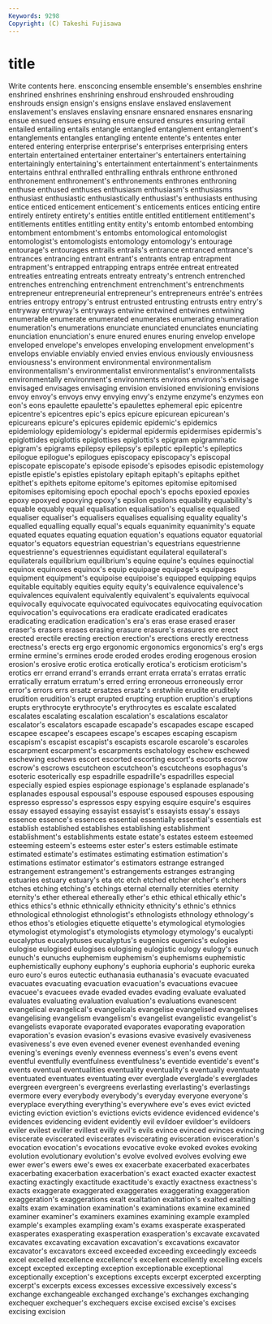 ```yaml
---
Keywords: 9298 
Copyright: (C) Takeshi Fujisawa
---
```


# title

Write contents here.
ensconcing ensemble ensemble's ensembles enshrine enshrined enshrines
enshrining enshroud enshrouded enshrouding enshrouds ensign ensign's ensigns enslave enslaved
enslavement enslavement's enslaves enslaving ensnare ensnared ensnares ensnaring ensue ensued
ensues ensuing ensure ensured ensures ensuring entail entailed entailing entails
entangle entangled entanglement entanglement's entanglements entangles entangling entente entente's ententes
enter entered entering enterprise enterprise's enterprises enterprising enters entertain entertained
entertainer entertainer's entertainers entertaining entertainingly entertaining's entertainment entertainment's entertainments entertains
enthral enthralled enthralling enthrals enthrone enthroned enthronement enthronement's enthronements enthrones
enthroning enthuse enthused enthuses enthusiasm enthusiasm's enthusiasms enthusiast enthusiastic enthusiastically
enthusiast's enthusiasts enthusing entice enticed enticement enticement's enticements entices enticing
entire entirely entirety entirety's entities entitle entitled entitlement entitlement's entitlements
entitles entitling entity entity's entomb entombed entombing entombment entombment's entombs
entomological entomologist entomologist's entomologists entomology entomology's entourage entourage's entourages entrails
entrails's entrance entranced entrance's entrances entrancing entrant entrant's entrants entrap
entrapment entrapment's entrapped entrapping entraps entrée entreat entreated entreaties entreating
entreats entreaty entreaty's entrench entrenched entrenches entrenching entrenchment entrenchment's entrenchments
entrepreneur entrepreneurial entrepreneur's entrepreneurs entrée's entrées entries entropy entropy's entrust
entrusted entrusting entrusts entry entry's entryway entryway's entryways entwine entwined
entwines entwining enumerable enumerate enumerated enumerates enumerating enumeration enumeration's enumerations
enunciate enunciated enunciates enunciating enunciation enunciation's enure enured enures enuring
envelop envelope enveloped envelope's envelopes enveloping envelopment envelopment's envelops enviable
enviably envied envies envious enviously enviousness enviousness's environment environmental environmentalism
environmentalism's environmentalist environmentalist's environmentalists environmentally environment's environments environs environs's envisage
envisaged envisages envisaging envision envisioned envisioning envisions envoy envoy's envoys
envy envying envy's enzyme enzyme's enzymes eon eon's eons epaulette
epaulette's epaulettes ephemeral epic epicentre epicentre's epicentres epic's epics epicure
epicurean epicurean's epicureans epicure's epicures epidemic epidemic's epidemics epidemiology epidemiology's
epidermal epidermis epidermises epidermis's epiglottides epiglottis epiglottises epiglottis's epigram epigrammatic
epigram's epigrams epilepsy epilepsy's epileptic epileptic's epileptics epilogue epilogue's epilogues
episcopacy episcopacy's episcopal episcopate episcopate's episode episode's episodes episodic epistemology
epistle epistle's epistles epistolary epitaph epitaph's epitaphs epithet epithet's epithets
epitome epitome's epitomes epitomise epitomised epitomises epitomising epoch epochal epoch's
epochs epoxied epoxies epoxy epoxyed epoxying epoxy's epsilon epsilons equability
equability's equable equably equal equalisation equalisation's equalise equalised equaliser equaliser's
equalisers equalises equalising equality equality's equalled equalling equally equal's equals
equanimity equanimity's equate equated equates equating equation equation's equations equator
equatorial equator's equators equestrian equestrian's equestrians equestrienne equestrienne's equestriennes equidistant
equilateral equilateral's equilaterals equilibrium equilibrium's equine equine's equines equinoctial equinox
equinoxes equinox's equip equipage equipage's equipages equipment equipment's equipoise equipoise's
equipped equipping equips equitable equitably equities equity equity's equivalence equivalence's
equivalences equivalent equivalently equivalent's equivalents equivocal equivocally equivocate equivocated equivocates
equivocating equivocation equivocation's equivocations era eradicate eradicated eradicates eradicating eradication
eradication's era's eras erase erased eraser eraser's erasers erases erasing
erasure erasure's erasures ere erect erected erectile erecting erection erection's
erections erectly erectness erectness's erects erg ergo ergonomic ergonomics ergonomics's
erg's ergs ermine ermine's ermines erode eroded erodes eroding erogenous
erosion erosion's erosive erotic erotica erotically erotica's eroticism eroticism's erotics
err errand errand's errands errant errata errata's erratas erratic erratically
erratum erratum's erred erring erroneous erroneously error error's errors errs
ersatz ersatzes ersatz's erstwhile erudite eruditely erudition erudition's erupt erupted
erupting eruption eruption's eruptions erupts erythrocyte erythrocyte's erythrocytes es escalate
escalated escalates escalating escalation escalation's escalations escalator escalator's escalators escapade
escapade's escapades escape escaped escapee escapee's escapees escape's escapes escaping
escapism escapism's escapist escapist's escapists escarole escarole's escaroles escarpment escarpment's
escarpments eschatology eschew eschewed eschewing eschews escort escorted escorting escort's
escorts escrow escrow's escrows escutcheon escutcheon's escutcheons esophagus's esoteric esoterically
esp espadrille espadrille's espadrilles especial especially espied espies espionage espionage's
esplanade esplanade's esplanades espousal espousal's espouse espoused espouses espousing espresso
espresso's espressos espy espying esquire esquire's esquires essay essayed essaying
essayist essayist's essayists essay's essays essence essence's essences essential essentially
essential's essentials est establish established establishes establishing establishment establishment's establishments
estate estate's estates esteem esteemed esteeming esteem's esteems ester ester's
esters estimable estimate estimated estimate's estimates estimating estimation estimation's estimations
estimator estimator's estimators estrange estranged estrangement estrangement's estrangements estranges estranging
estuaries estuary estuary's eta etc etch etched etcher etcher's etchers
etches etching etching's etchings eternal eternally eternities eternity eternity's ether
ethereal ethereally ether's ethic ethical ethically ethic's ethics ethics's ethnic
ethnically ethnicity ethnicity's ethnic's ethnics ethnological ethnologist ethnologist's ethnologists ethnology
ethnology's ethos ethos's etiologies etiquette etiquette's etymological etymologies etymologist etymologist's
etymologists etymology etymology's eucalypti eucalyptus eucalyptuses eucalyptus's eugenics eugenics's eulogies
eulogise eulogised eulogises eulogising eulogistic eulogy eulogy's eunuch eunuch's eunuchs
euphemism euphemism's euphemisms euphemistic euphemistically euphony euphony's euphoria euphoria's euphoric
eureka euro euro's euros eutectic euthanasia euthanasia's evacuate evacuated evacuates
evacuating evacuation evacuation's evacuations evacuee evacuee's evacuees evade evaded evades
evading evaluate evaluated evaluates evaluating evaluation evaluation's evaluations evanescent evangelical
evangelical's evangelicals evangelise evangelised evangelises evangelising evangelism evangelism's evangelist evangelistic
evangelist's evangelists evaporate evaporated evaporates evaporating evaporation evaporation's evasion evasion's
evasions evasive evasively evasiveness evasiveness's eve even evened evener evenest
evenhanded evening evening's evenings evenly evenness evenness's even's evens event
eventful eventfully eventfulness eventfulness's eventide eventide's event's events eventual eventualities
eventuality eventuality's eventually eventuate eventuated eventuates eventuating ever everglade everglade's
everglades evergreen evergreen's evergreens everlasting everlasting's everlastings evermore every everybody
everybody's everyday everyone everyone's everyplace everything everything's everywhere eve's eves
evict evicted evicting eviction eviction's evictions evicts evidence evidenced evidence's
evidences evidencing evident evidently evil evildoer evildoer's evildoers eviler evilest
eviller evillest evilly evil's evils evince evinced evinces evincing eviscerate
eviscerated eviscerates eviscerating evisceration evisceration's evocation evocation's evocations evocative evoke
evoked evokes evoking evolution evolutionary evolution's evolve evolved evolves evolving
ewe ewer ewer's ewers ewe's ewes ex exacerbate exacerbated exacerbates
exacerbating exacerbation exacerbation's exact exacted exacter exactest exacting exactingly exactitude
exactitude's exactly exactness exactness's exacts exaggerate exaggerated exaggerates exaggerating exaggeration
exaggeration's exaggerations exalt exaltation exaltation's exalted exalting exalts exam examination
examination's examinations examine examined examiner examiner's examiners examines examining example
exampled example's examples exampling exam's exams exasperate exasperated exasperates exasperating
exasperation exasperation's excavate excavated excavates excavating excavation excavation's excavations excavator
excavator's excavators exceed exceeded exceeding exceedingly exceeds excel excelled excellence
excellence's excellent excellently excelling excels except excepted excepting exception exceptionable
exceptional exceptionally exception's exceptions excepts excerpt excerpted excerpting excerpt's excerpts
excess excesses excessive excessively excess's exchange exchangeable exchanged exchange's exchanges
exchanging exchequer exchequer's exchequers excise excised excise's excises excising excision
